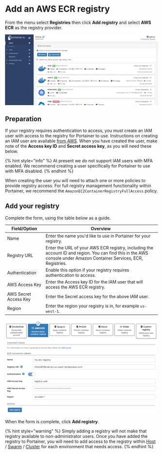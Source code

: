 # Add an AWS ECR registry

From the menu select **Registries** then click **Add registry** and select **AWS ECR** as the registry provider.

![](../../../.gitbook/assets/2.11-registries-add-aws-ecr-1.gif)

## Preparation

If your registry requires authentication to access, you must create an IAM user with access to the registry for Portainer to use. Instructions on creating an IAM user are available [from AWS](https://docs.aws.amazon.com/IAM/latest/UserGuide/id\_users\_create.html#id\_users\_create\_console). When you have created the user, make note of the **Access key ID** and **Secret access key**, as you will need these below.

{% hint style="info" %}
At present we do not support IAM users with MFA enabled. We recommend creating a user specifically for Portainer to use with MFA disabled.
{% endhint %}

When creating the user you will need to attach one or more policies to provide registry access. For full registry management functionality within Portainer, we recommend the `AmazonEC2ContainerRegistryFullAccess` policy.

## Add your registry

Complete the form, using the table below as a guide.

| Field/Option          | Overview                                                                                                                                                            |
| --------------------- | ------------------------------------------------------------------------------------------------------------------------------------------------------------------- |
| Name                  | Enter the name you'd like to use in Portainer for your registry.                                                                                                    |
| Registry URL          | Enter the URL of your AWS ECR registry, including the account ID and region. You can find this in the AWS console under Amazon Container Services, ECR, Registries. |
| Authentication        | Enable this option if your registry requires authentication to access.                                                                                              |
| AWS Access Key        | Enter the Access key ID for the IAM user that will access the AWS ECR registry.                                                                                     |
| AWS Secret Access Key | Enter the Secret access key for the above IAM user.                                                                                                                 |
| Region                | Enter the region your registry is in, for example `us-west-1`.                                                                                                      |

![](../../../.gitbook/assets/2.11-registries-add-aws-ecr-2.png)

When the form is complete, click **Add registry**.

{% hint style="warning" %}
Simply adding a registry will not make that registry available to non-administrator users. Once you have added the registry to Portainer, you will need to add access to the registry within [Host](../../../user/docker/host/registries.md) / [Swarm](../../../user/docker/swarm/registries.md) / [Cluster](../../../user/kubernetes/cluster/registries.md) for each environment that needs access.
{% endhint %}
